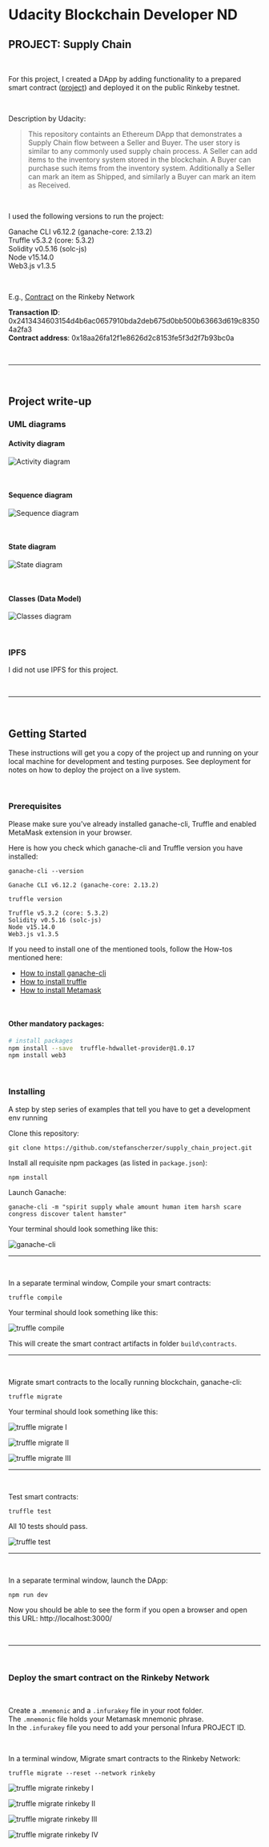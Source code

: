 # Udacity Blockchain Developer ND
## PROJECT: Supply Chain

<br>

For this project, I created a DApp by adding functionality to a prepared smart contract
([project](https://github.com/udacity/nd1309-Project-6b-Example-Template))
and deployed it on the public Rinkeby testnet.

<br>

Description by Udacity:  
> This repository containts an Ethereum DApp that demonstrates a Supply Chain flow between a Seller and Buyer. The user story is similar to any commonly used supply chain process. A Seller can add items to the inventory system stored in the blockchain. A Buyer can purchase such items from the inventory system. Additionally a Seller can mark an item as Shipped, and similarly a Buyer can mark an item as Received.

<br>

I used the following versions to run the project:  

Ganache CLI v6.12.2 (ganache-core: 2.13.2)  
Truffle v5.3.2 (core: 5.3.2)  
Solidity v0.5.16 (solc-js)  
Node v15.14.0  
Web3.js v1.3.5

<br>

E.g., [Contract](https://rinkeby.etherscan.io/address/0x18aa26fa12f1e8626d2c8153fe5f3d2f7b93bc0a)
on the Rinkeby Network

**Transaction ID**: 0x2413434603154d4b6ac0657910bda2deb675d0bb500b63663d619c83504a2fa3  
**Contract address**: 0x18aa26fa12f1e8626d2c8153fe5f3d2f7b93bc0a

<br>

---

<br>

## Project write-up
### UML diagrams

#### Activity diagram

![Activity diagram](images/uml_acitvity.png)

<br>

#### Sequence diagram

![Sequence diagram](images/uml_sequence.png)

<br>

#### State diagram

![State diagram](images/uml_state.png)

<br>

#### Classes (Data Model)

![Classes diagram](images/uml_classes.png)

<br>

### IPFS

I did not use IPFS for this project.

<br>

---

<br>

## Getting Started

These instructions will get you a copy of the project up and running on your local machine for development and testing purposes. See deployment for notes on how to deploy the project on a live system.

<br>

### Prerequisites

Please make sure you've already installed ganache-cli, Truffle and enabled MetaMask extension in your browser.

Here is how you check which ganache-cli and Truffle version you have installed:

```
ganache-cli --version   

Ganache CLI v6.12.2 (ganache-core: 2.13.2)
```                                                                           

```
truffle version

Truffle v5.3.2 (core: 5.3.2)  
Solidity v0.5.16 (solc-js)  
Node v15.14.0  
Web3.js v1.3.5
```

If you need to install one of the mentioned tools, follow the How-tos mentioned here:

- [How to install ganache-cli](https://github.com/trufflesuite/ganache-cli#installation)
- [How to install truffle](https://www.trufflesuite.com/truffle)
- [How to install Metamask](https://metamask.io/download.html)

<br>

#### Other mandatory packages:
```bash
# install packages
npm install --save  truffle-hdwallet-provider@1.0.17
npm install web3
```

<br>

### Installing

A step by step series of examples that tell you have to get a development env running

Clone this repository:

```
git clone https://github.com/stefanscherzer/supply_chain_project.git
```

Install all requisite npm packages (as listed in ```package.json```):

```
npm install
```

Launch Ganache:

```
ganache-cli -m "spirit supply whale amount human item harsh scare congress discover talent hamster"
```

Your terminal should look something like this:

![ganache-cli](images/ganache-cli.png)

---

<br>

In a separate terminal window, Compile your smart contracts:

```
truffle compile
```

Your terminal should look something like this:

![truffle compile](images/truffle_compile.png)

This will create the smart contract artifacts in folder ```build\contracts```.

---

<br>

Migrate smart contracts to the locally running blockchain, ganache-cli:

```
truffle migrate
```

Your terminal should look something like this:

![truffle migrate I](images/truffle_migrate1.png)  

![truffle migrate II](images/truffle_migrate2.png)  

![truffle migrate III](images/truffle_migrate3.png)

---

<br>

Test smart contracts:

```
truffle test
```

All 10 tests should pass.

![truffle test](images/truffle_test.png)

---

<br>

In a separate terminal window, launch the DApp:

```
npm run dev
```

Now you should be able to see the form if you open a browser and open this URL: http://localhost:3000/

<br>

---

<br>

### Deploy the smart contract on the Rinkeby Network

<br>

Create a `.mnemonic` and a `.infurakey` file in your root folder.<br>
The `.mnemonic` file holds your Metamask mnemonic phrase.<br>
In the `.infurakey` file you need to add your personal Infura PROJECT ID.

<br>

In a terminal window, Migrate smart contracts to the Rinkeby Network:

```
truffle migrate --reset --network rinkeby
```

![truffle migrate rinkeby I](images/truffle_migrate_rinkeby1.png)  

![truffle migrate rinkeby II](images/truffle_migrate_rinkeby2.png)  

![truffle migrate rinkeby III](images/truffle_migrate_rinkeby3.png)  

![truffle migrate rinkeby IV](images/truffle_migrate_rinkeby4.png)


